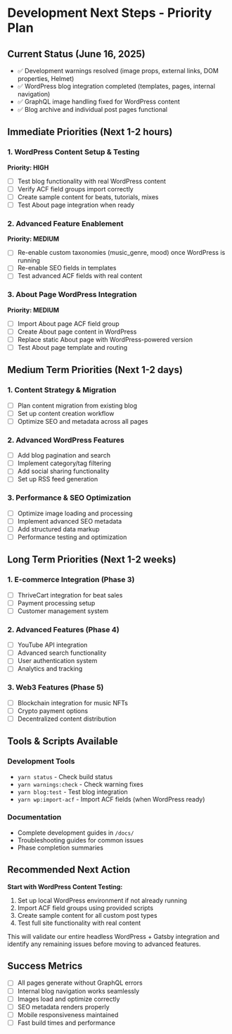 # Development Next Steps - Priority Plan

## Current Status (June 16, 2025)
- ✅ Development warnings resolved (image props, external links, DOM properties, Helmet)
- ✅ WordPress blog integration completed (templates, pages, internal navigation)
- ✅ GraphQL image handling fixed for WordPress content
- ✅ Blog archive and individual post pages functional

## Immediate Priorities (Next 1-2 hours)

### 1. WordPress Content Setup & Testing
**Priority: HIGH**
- [ ] Test blog functionality with real WordPress content
- [ ] Verify ACF field groups import correctly
- [ ] Create sample content for beats, tutorials, mixes
- [ ] Test About page integration when ready

### 2. Advanced Feature Enablement
**Priority: MEDIUM**
- [ ] Re-enable custom taxonomies (music_genre, mood) once WordPress is running
- [ ] Re-enable SEO fields in templates
- [ ] Test advanced ACF fields with real content

### 3. About Page WordPress Integration
**Priority: MEDIUM**
- [ ] Import About page ACF field group
- [ ] Create About page content in WordPress
- [ ] Replace static About page with WordPress-powered version
- [ ] Test About page template and routing

## Medium Term Priorities (Next 1-2 days)

### 1. Content Strategy & Migration
- [ ] Plan content migration from existing blog
- [ ] Set up content creation workflow
- [ ] Optimize SEO and metadata across all pages

### 2. Advanced WordPress Features
- [ ] Add blog pagination and search
- [ ] Implement category/tag filtering
- [ ] Add social sharing functionality
- [ ] Set up RSS feed generation

### 3. Performance & SEO Optimization
- [ ] Optimize image loading and processing
- [ ] Implement advanced SEO metadata
- [ ] Add structured data markup
- [ ] Performance testing and optimization

## Long Term Priorities (Next 1-2 weeks)

### 1. E-commerce Integration (Phase 3)
- [ ] ThriveCart integration for beat sales
- [ ] Payment processing setup
- [ ] Customer management system

### 2. Advanced Features (Phase 4)
- [ ] YouTube API integration
- [ ] Advanced search functionality
- [ ] User authentication system
- [ ] Analytics and tracking

### 3. Web3 Features (Phase 5)
- [ ] Blockchain integration for music NFTs
- [ ] Crypto payment options
- [ ] Decentralized content distribution

## Tools & Scripts Available

### Development Tools
- `yarn status` - Check build status
- `yarn warnings:check` - Check warning fixes
- `yarn blog:test` - Test blog integration
- `yarn wp:import-acf` - Import ACF fields (when WordPress ready)

### Documentation
- Complete development guides in `/docs/`
- Troubleshooting guides for common issues
- Phase completion summaries

## Recommended Next Action

**Start with WordPress Content Testing:**
1. Set up local WordPress environment if not already running
2. Import ACF field groups using provided scripts
3. Create sample content for all custom post types
4. Test full site functionality with real content

This will validate our entire headless WordPress + Gatsby integration and identify any remaining issues before moving to advanced features.

## Success Metrics
- [ ] All pages generate without GraphQL errors
- [ ] Internal blog navigation works seamlessly
- [ ] Images load and optimize correctly
- [ ] SEO metadata renders properly
- [ ] Mobile responsiveness maintained
- [ ] Fast build times and performance
